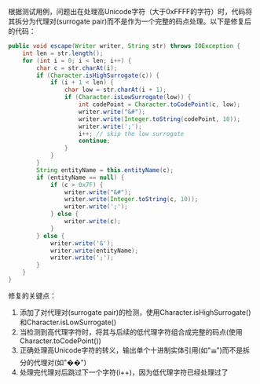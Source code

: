 根据测试用例，问题出在处理高Unicode字符（大于0xFFFF的字符）时，代码将其拆分为代理对(surrogate pair)而不是作为一个完整的码点处理。以下是修复后的代码：

```java
public void escape(Writer writer, String str) throws IOException {
    int len = str.length();
    for (int i = 0; i < len; i++) {
        char c = str.charAt(i);
        if (Character.isHighSurrogate(c)) {
            if (i + 1 < len) {
                char low = str.charAt(i + 1);
                if (Character.isLowSurrogate(low)) {
                    int codePoint = Character.toCodePoint(c, low);
                    writer.write("&#");
                    writer.write(Integer.toString(codePoint, 10));
                    writer.write(';');
                    i++; // skip the low surrogate
                    continue;
                }
            }
        }
        String entityName = this.entityName(c);
        if (entityName == null) {
            if (c > 0x7F) {
                writer.write("&#");
                writer.write(Integer.toString(c, 10));
                writer.write(';');
            } else {
                writer.write(c);
            }
        } else {
            writer.write('&');
            writer.write(entityName);
            writer.write(';');
        }
    }
}
```

修复的关键点：
1. 添加了对代理对(surrogate pair)的检测，使用Character.isHighSurrogate()和Character.isLowSurrogate()
2. 当检测到高代理字符时，将其与后续的低代理字符组合成完整的码点(使用Character.toCodePoint())
3. 正确处理高Unicode字符的转义，输出单个十进制实体引用(如"&#119650;")而不是拆分的代理对(如"&#55348;&#57186;")
4. 处理完代理对后跳过下一个字符(i++)，因为低代理字符已经处理过了